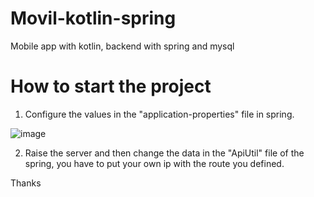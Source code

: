 # Movil-kotlin-spring
Mobile app with kotlin, backend with spring and mysql

# How to start the project

1. Configure the values ​​in the "application-properties" file in spring.

![image](https://github.com/iska1234/movil-kotlin-spring/assets/119825666/304873f9-76ee-4371-9c32-903c05738a86)

2. Raise the server and then change the data in the "ApiUtil" file of the spring, you have to put your own ip with the route you defined.

Thanks
